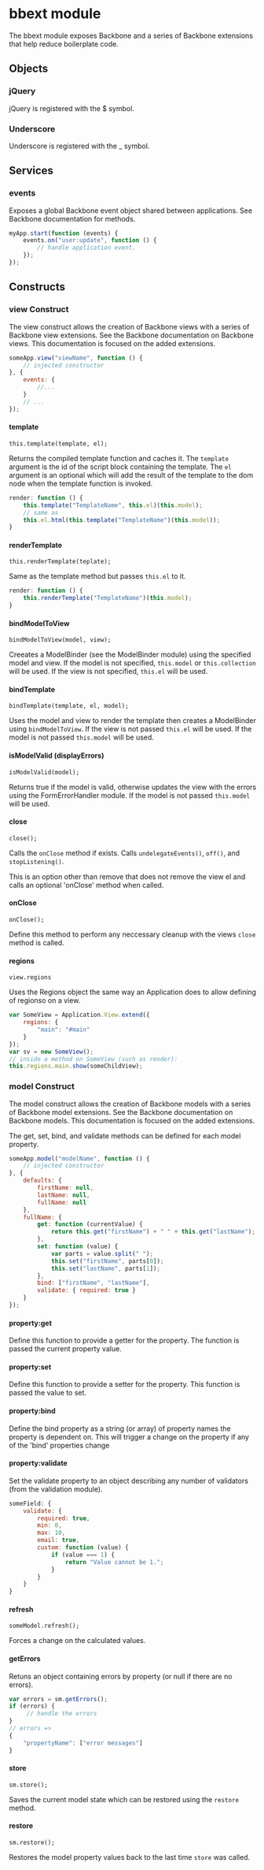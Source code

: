 ﻿
# bbext module
The bbext module exposes Backbone and a series of Backbone extensions that help reduce boilerplate code.

## Objects

### jQuery
jQuery is registered with the $ symbol.

### Underscore
Underscore is registered with the _ symbol.

## Services

### events
Exposes a global Backbone event object shared between applications.
See Backbone documentation for methods.
```js
myApp.start(function (events) {
	events.on("user:update", function () {
		// handle application event.
	});
});
```

## Constructs

### view Construct
The view construct allows the creation of Backbone views with a series of Backbone view extensions.
See the Backbone documentation on Backbone views. This documentation is focused on the added extensions.

```js
someApp.view("viewName", function () {
	// injected constructor
}, {
	events: {
		//...
	}
	// ...
});
```

#### template
<code>this.template(template, el);</code>

Returns the compiled template function and caches it.
The <code>template</code> argument is the id of the script block containing the template.
The <code>el</code> argument is an optional which will add the result of the template to the dom node
when the template function is invoked.
</p>

```js
render: function () {
	this.template("TemplateName", this.el)(this.model);
	// same as
	this.el.html(this.template("TemplateName")(this.model));
}
```

#### renderTemplate
<code>this.renderTemplate(teplate);</code>

Same as the template method but passes <code>this.el</code> to it.

```js
render: function () {
	this.renderTemplate("TemplateName")(this.model);
}
```

#### bindModelToView
<code>bindModelToView(model, view);</code>

Creeates a ModelBinder (see the ModelBinder module) using the specified model and view.
If the model is not specified, <code>this.model</code> or <code>this.collection</code>
will be used.
If the view is not specified, <code>this.el</code> will be used.

#### bindTemplate
<code>bindTemplate(template, el, model);</code>

Uses the model and view to render the template then creates a ModelBinder using
<code>bindModelToView</code>.
If the view is not passed <code>this.el</code> will be used.
If the model is not passed <code>this.model</code> will be used.

#### isModelValid (displayErrors)
<code>isModelValid(model);</code>

Returns true if the model is valid, otherwise updates the view with the errors 
using the FormErrorHandler module.
If the model is not passed <code>this.model</code> will be used.

#### close
<code>close();</code>

Calls the <code>onClose</code> method if exists.
Calls <code>undelegateEvents()</code>, <code>off()</code>, and <code>stopListening()</code>.

This is an option other than remove that does not
remove the view el and calls an optional 'onClose' method when called.

#### onClose
<code>onClose();</code>

Define this method to perform any neccessary cleanup with the views <code>close</code> method is called.

#### regions
<code>view.regions</code>

Uses the Regions object the same way an Application does to allow defining of regionso on a view.

```js
var SomeView = Application.View.extend({
	regions: {
		"main": "#main"
	}
});
var sv = new SomeView();
// inside a method on SomeView (such as render):
this.regions.main.show(someChildView);
```


### model Construct
The model construct allows the creation of Backbone models with a series of Backbone model extensions.
See the Backbone documentation on Backbone models. This documentation is focused on the added extensions.

The get, set, bind, and validate methods can be defined for each model property.

```js
someApp.model("modelName", function () {
	// injected constructor
}, {
	defaults: {
		firstName: null,
		lastName: null,
		fullName: null
	},
	fullName: {
		get: function (currentValue) {
			return this.get("firstName") + " " + this.get("lastName");
		},
		set: function (value) {
			var parts = value.split(" ");
			this.set("firstName", parts[0]);
			this.set("lastName", parts[1]);
		},
		bind: ["firstName", "lastName"],
		validate: { required: true }
	}  
});
```

#### property:get
Define this function to provide a getter for the property. The function is passed the current property value.

#### property:set
Define this function to provide a setter for the property. This function is passed the value to set.

#### property:bind
Define the bind property as a string (or array) of property names the property is dependent on.
This will trigger a change on the property if any of the 'bind' properties change

#### property:validate
Set the validate property to an object describing any number of validators (from the validation module).

```js
someField: {
	validate: {
 	    required: true,
 	    min: 0,
 	    max: 10,
 	    email: true,
 	    custom: function (value) {
 	   	    if (value === 1) {
 	   		    return "Value cannot be 1.";
 	   	    }
 	    }
    }
}
```

#### refresh
<code>someModel.refresh();</code>

Forces a change on the calculated values.		

#### getErrors
Retuns an object containing errors by property (or null if there are no errors).

```js
var errors = sm.getErrors();
if (errors) {
     // handle the errors
}
// errors =>
{
	"propertyName": ["error messages"]
}
```

#### store
<code>sm.store();</code>

Saves the current model state which can be restored using the <code>restore</code> method.

#### restore
<code>sm.restore();</code>

Restores the model property values back to the last time <code>store</code> was called.
